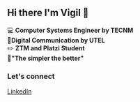 ## Hi there I'm Vigil 👋

:computer: **Computer Systems Engineer by TECNM**  
:pencil:**Digital Communication by UTEL**  
:pencil2: **ZTM and Platzi Student**  
:dart:**"The simpler the better"**  

### Let's connect  
[LinkedIn](https://www.linkedin.com/in/insightvigil)
<!--
**insightvigil/insightvigil** is a ✨ _special_ ✨ repository because its `README.md` (this file) appears on your GitHub profile.

Here are some ideas to get you started:

- 🔭 I’m currently working on ...
- 🌱 I’m currently learning ...
- 👯 I’m looking to collaborate on ...
- 🤔 I’m looking for help with ...
- 💬 Ask me about ...
- 📫 How to reach me: ...
- 😄 Pronouns: ...
- ⚡ Fun fact: ...
-->
